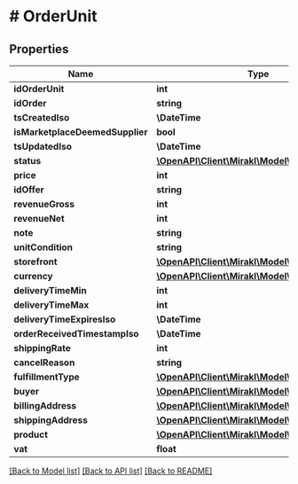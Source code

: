 # # OrderUnit

## Properties

Name | Type | Description | Notes
------------ | ------------- | ------------- | -------------
**idOrderUnit** | **int** |  |
**idOrder** | **string** |  |
**tsCreatedIso** | **\DateTime** |  |
**isMarketplaceDeemedSupplier** | **bool** |  |
**tsUpdatedIso** | **\DateTime** |  |
**status** | [**\OpenAPI\Client\Mirakl\Model\OrderUnitStatus**](OrderUnitStatus.md) |  |
**price** | **int** |  |
**idOffer** | **string** |  |
**revenueGross** | **int** |  |
**revenueNet** | **int** |  |
**note** | **string** |  |
**unitCondition** | **string** |  |
**storefront** | [**\OpenAPI\Client\Mirakl\Model\Storefront**](Storefront.md) |  |
**currency** | [**\OpenAPI\Client\Mirakl\Model\Currency**](Currency.md) |  |
**deliveryTimeMin** | **int** |  |
**deliveryTimeMax** | **int** |  |
**deliveryTimeExpiresIso** | **\DateTime** |  |
**orderReceivedTimestampIso** | **\DateTime** |  |
**shippingRate** | **int** |  |
**cancelReason** | **string** |  |
**fulfillmentType** | [**\OpenAPI\Client\Mirakl\Model\FulfillmentType**](FulfillmentType.md) |  |
**buyer** | [**\OpenAPI\Client\Mirakl\Model\Buyer**](Buyer.md) |  |
**billingAddress** | [**\OpenAPI\Client\Mirakl\Model\Address**](Address.md) |  |
**shippingAddress** | [**\OpenAPI\Client\Mirakl\Model\Address**](Address.md) |  |
**product** | [**\OpenAPI\Client\Mirakl\Model\Product**](Product.md) |  |
**vat** | **float** |  |

[[Back to Model list]](../../README.md#models) [[Back to API list]](../../README.md#endpoints) [[Back to README]](../../README.md)
